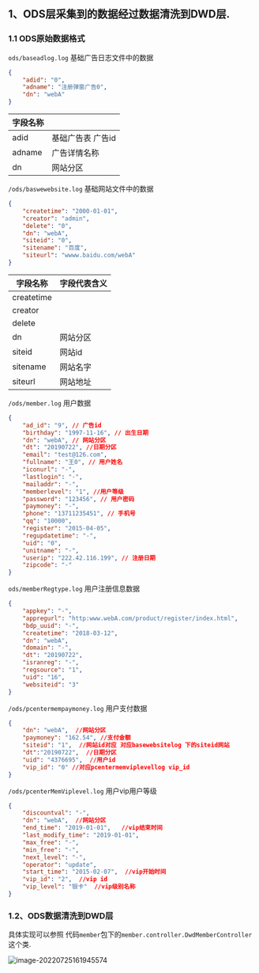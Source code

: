 ## 1、ODS层采集到的数据经过数据清洗到DWD层. 

### 1.1 ODS原始数据格式

`ods/baseadlog.log` 基础广告日志文件中的数据
```json
{
    "adid": "0",
    "adname": "注册弹窗广告0",
    "dn": "webA"
}
```

| 字段名称 |                   |
| -------- | ----------------- |
| adid     | 基础广告表 广告id |
| adname   | 广告详情名称      |
| dn       | 网站分区          |

`/ods/baswewebsite.log` 基础网站文件中的数据

```json
{
    "createtime": "2000-01-01",
    "creator": "admin",
    "delete": "0",
    "dn": "webA",
    "siteid": "0",
    "sitename": "百度",
    "siteurl": "wwww.baidu.com/webA"
}
```

| 字段名称   | 字段代表含义 |
| ---------- | ------------ |
| createtime |              |
| creator    |              |
| delete     |              |
| dn         | 网站分区     |
| siteid     | 网站id       |
| sitename   | 网站名字     |
| siteurl    | 网站地址     |

`/ods/member.log` 用户数据

```json
{
    "ad_id": "9", // 广告id
    "birthday": "1997-11-16", // 出生日期
    "dn": "webA", // 网站分区
    "dt": "20190722", //日期分区
    "email": "test@126.com",
    "fullname": "王0", // 用户姓名
    "iconurl": "-",
    "lastlogin": "-",
    "mailaddr": "-",
    "memberlevel": "1", //用户等级
    "password": "123456", // 用户密码
    "paymoney": "-",
    "phone": "13711235451", // 手机号
    "qq": "10000",
    "register": "2015-04-05",
    "regupdatetime": "-",
    "uid": "0",
    "unitname": "-",
    "userip": "222.42.116.199", // 注册日期
    "zipcode": "-"
}
```






`ods/memberRegtype.log` 用户注册信息数据

```json
{
    "appkey": "-",
    "appregurl": "http:www.webA.com/product/register/index.html",
    "bdp_uuid": "-",
    "createtime": "2018-03-12",
    "dn": "webA",
    "domain": "-",
    "dt": "20190722",
    "isranreg": "-",
    "regsource": "1",
    "uid": "16",
    "websiteid": "3"
}
```



`/ods/pcentermempaymoney.log` 用户支付数据

```json
{
	"dn": "webA",  //网站分区
	"paymoney": "162.54", //支付金额
	"siteid": "1",  //网站id对应 对应basewebsitelog 下的siteid网站
	"dt":"20190722",  //日期分区
	"uid": "4376695",  //用户id
	"vip_id": "0" //对应pcentermemviplevellog vip_id
}
```




`/ods/pcenterMemViplevel.log`  用户vip用户等级

```json
{
	"discountval": "-",
	"dn": "webA",  //网站分区
	"end_time": "2019-01-01",   //vip结束时间
	"last_modify_time": "2019-01-01",
	"max_free": "-",
	"min_free": "-",
	"next_level": "-",
	"operator": "update",
	"start_time": "2015-02-07",  //vip开始时间
	"vip_id": "2",  //vip id
	"vip_level": "银卡"  //vip级别名称
}
```



### 1.2、ODS数据清洗到DWD层

具体实现可以参照 代码`member`包下的`member.controller.DwdMemberController`这个类. 

![image-20220725161945574](https://tiancy-images.oss-cn-beijing.aliyuncs.com/img/202207251619800.png) 



